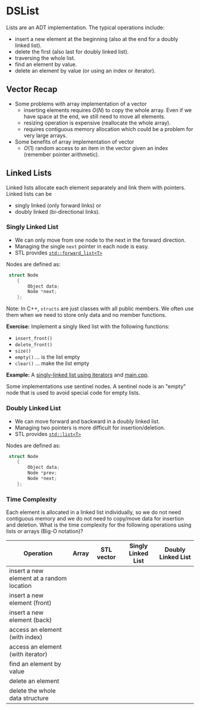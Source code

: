 # DSList

Lists are an ADT implementation. The typical operations include:

- insert a new element at the beginning (also at the end for a doubly linked list). 
- delete the first (also last for doubly linked list).
- traversing the whole list.
- find an element by value.
- delete an element by value (or using an index or iterator).


## Vector Recap

- Some problems with array implementation of a vector
    - inserting elements requires $O(N)$ to copy the whole array. Even if we have space 
      at the end, we still need to move all elements.
    - resizing operation is expensive (reallocate the whole array).
    - requires contiguous memory allocation which could be a problem for very large arrays.
- Some benefits of array implementation of vector
    - $O(1)$ random access to an item in the vector given an index
      (remember pointer arithmetic).

## Linked Lists

Linked lists allocate each element separately and link them with pointers. Linked lists can be 
- singly linked (only forward links) or 
- doubly linked (bi-directional links).

### Singly Linked List

* We can only move from one node to the next in the forward direction.
* Managing the single `next` pointer in each node is easy.
* STL provides [`std::forward_list<T>`](https://cplusplus.com/reference/forward_list/forward_list/)

Nodes are defined as:

```cpp
 struct Node
    {
        Object data;
        Node *next;
    };
```

Note: In C++, `structs` are just classes with all public members. We often use them when we need to store only data and no member functions.

**Exercise:** Implement a singly liked list with the following functions:
- `insert_front()`
- `delete_front()`
- `size()` 
- `empty()` ... is the list empty
- `clear()` ... make the list empty

**Example:** A [singly-linked list using iterators](DSIteratorList.h) and [main.cpp](main.cpp).

Some implementations use sentinel nodes.
A sentinel node is an "empty" node that is used to avoid special code for empty lists.

### Doubly Linked List

* We can move forward and backward in a doubly linked list.
* Managing two pointers is more difficult for insertion/deletion.
* STL provides [`std::list<T>`](https://cplusplus.com/reference/list/list/)

Nodes are defined as:

```cpp
 struct Node
    {
        Object data;
        Node *prev;
        Node *next;
    };
```

### Time Complexity

Each element is allocated in a linked list individually, so we do not need contiguous memory and we do not need to copy/move data for insertion and deletion.
What is the time complexity for the following operations using lists or arrays (Big-O notation)?


| Operation                         | Array | STL vector | Singly Linked List | Doubly Linked List |
| --------------------------------- | ----- | -----------| ------------------ | ------------------ |
| insert a new element at a random location |            |                    |                    |
| insert a new element (front)      |       |            |                    |                    |
| insert a new element (back)       |       |            |                    |                    |
| access an element (with index)    |       |            |                    |                    |
| access an element (with iterator) |       |            |                    |                    |
| find an element by value          |       |            |                    |                    |
| delete an element                 |       |            |                    |                    |
| delete the whole data structure   |       |            |                    |                    |
